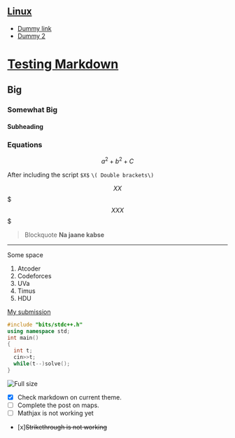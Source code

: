 [Linux](#)
---
- [Dummy link](#)
- [Dummy 2](#)

# [Testing Markdown](#)
## Big
### Somewhat Big
#### Subheading



### Equations
```math
a^2+b^2+C
```
After including the script
`$X$`
`\( Double brackets\)`

$$XX$$
$$$XXX$$$

>Blockquote __Na jaane kabse__
---
Some space

1. Atcoder
1. Codeforces
1. UVa
1. Timus
1. HDU

[My submission](#)
```cpp
#include "bits/stdc++.h"
using namespace std;
int main()
{
  int t;
  cin>>t;
  while(t--)solve();
}

```

![Full size](https://i.ytimg.com/vi/4Arf4cO2l94/maxresdefault.jpg)


- [x] Check markdown on current theme.
- [ ] Complete the post on maps.
- [ ] Mathjax is not working yet

- [x]~~Strikethrough is not working~~




